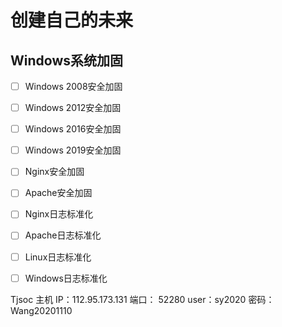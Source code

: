 # 创建自己的未来

## Windows系统加固

- [ ] Windows 2008安全加固
- [ ] Windows 2012安全加固
- [ ] Windows 2016安全加固
- [ ] Windows 2019安全加固
- [ ] Nginx安全加固
- [ ] Apache安全加固
- [ ] Nginx日志标准化
- [ ] Apache日志标准化
- [ ] Linux日志标准化
- [ ] Windows日志标准化



Tjsoc 主机 IP：112.95.173.131  端口： 52280  user：sy2020 密码：Wang20201110